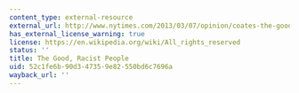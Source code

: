 ```yaml
---
content_type: external-resource
external_url: http://www.nytimes.com/2013/03/07/opinion/coates-the-good-racist-people.html
has_external_license_warning: true
license: https://en.wikipedia.org/wiki/All_rights_reserved
status: ''
title: The Good, Racist People
uid: 52c1fe6b-90d3-4735-9e82-550bd6c7696a
wayback_url: ''
---
```

